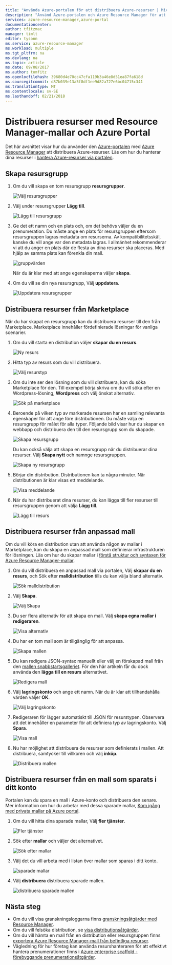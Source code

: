 ```yaml
---
title: "Använda Azure-portalen för att distribuera Azure-resurser | Microsoft Docs"
description: "Använd Azure-portalen och Azure Resource Manager för att distribuera dina resurser."
services: azure-resource-manager,azure-portal
documentationcenter: 
author: tfitzmac
manager: timlt
editor: tysonn
ms.service: azure-resource-manager
ms.workload: multiple
ms.tgt_pltfrm: na
ms.devlang: na
ms.topic: article
ms.date: 09/08/2017
ms.author: tomfitz
ms.openlocfilehash: 39680d4e70cc47cfa119b3a46e8d51ea87fa618d
ms.sourcegitcommit: d87b039e13a5f8df1ee9d82a727e6bc04715c341
ms.translationtype: MT
ms.contentlocale: sv-SE
ms.lasthandoff: 02/21/2018
---
```

# <a name="deploy-resources-with-resource-manager-templates-and-azure-portal"></a>Distribuera resurser med Resource Manager-mallar och Azure Portal

Det här avsnittet visar hur du använder den [Azure-portalen](https://portal.azure.com) med [Azure Resource Manager](resource-group-overview.md) att distribuera Azure-resurser. Läs om hur du hanterar dina resurser i [hantera Azure-resurser via portalen](resource-group-portal.md).

## <a name="create-resource-group"></a>Skapa resursgrupp

1. Om du vill skapa en tom resursgrupp **resursgrupper**.

   ![Välj resursgrupper](./media/resource-group-template-deploy-portal/select-resource-groups.png)

1. Välj under resursgrupper **Lägg till**.

   ![Lägg till resursgrupp](./media/resource-group-template-deploy-portal/add-resource-group.png)

1. Ge det ett namn och en plats och, om det behövs väljer du en prenumeration. Du måste ange en plats för resursgruppen eftersom resursgruppen lagras metadata om resurserna. Av kompatibilitetsskäl, kanske du vill ange var den metadata lagras. I allmänhet rekommenderar vi att du anger en plats där de flesta av dina resurser ska placeras. Med hjälp av samma plats kan förenkla din mall.

   ![gruppvärden](./media/resource-group-template-deploy-portal/set-group-properties.png)

   När du är klar med att ange egenskaperna väljer **skapa**.

1. Om du vill se din nya resursgrupp, Välj **uppdatera**.

   ![Uppdatera resursgrupper](./media/resource-group-template-deploy-portal/refresh-resource-groups.png)

## <a name="deploy-resources-from-marketplace"></a>Distribuera resurser från Marketplace

När du har skapat en resursgrupp kan du distribuera resurser till den från Marketplace. Marketplace innehåller fördefinierade lösningar för vanliga scenarier.

1. Om du vill starta en distribution väljer **skapar du en resurs**.

   ![Ny resurs](./media/resource-group-template-deploy-portal/new-resources.png)

1. Hitta typ av resurs som du vill distribuera.

   ![Välj resurstyp](./media/resource-group-template-deploy-portal/select-resource-type.png)

1. Om du inte ser den lösning som du vill distribuera, kan du söka Marketplace för den. Till exempel börja skriva om du vill söka efter en Wordpress-lösning, **Wordpress** och välj önskat alternativ.

   ![Sök på marketplace](./media/resource-group-template-deploy-portal/search-resource.png)

1. Beroende på vilken typ av markerade resursen har en samling relevanta egenskaper för att ange före distributionen. Du måste välja en resursgrupp för målet för alla typer. Följande bild visar hur du skapar en webbapp och distribuera den till den resursgrupp som du skapade.

   ![Skapa resursgrupp](./media/resource-group-template-deploy-portal/select-existing-group.png)

   Du kan också välja att skapa en resursgrupp när du distribuerar dina resurser. Välj **Skapa nytt** och namnge resursgruppen.

   ![Skapa ny resursgrupp](./media/resource-group-template-deploy-portal/select-new-group.png)

1. Börjar din distribution. Distributionen kan ta några minuter. När distributionen är klar visas ett meddelande.

   ![Visa meddelande](./media/resource-group-template-deploy-portal/view-notification.png)

1. När du har distribuerat dina resurser, du kan lägga till fler resurser till resursgruppen genom att välja **Lägg till**.

   ![Lägg till resurs](./media/resource-group-template-deploy-portal/add-resource.png)

## <a name="deploy-resources-from-custom-template"></a>Distribuera resurser från anpassad mall

Om du vill köra en distribution utan att använda någon av mallar i Marketplace, kan du skapa en anpassad mall som definierar infrastrukturen för lösningen. Läs om hur du skapar mallar i [förstå struktur och syntaxen för Azure Resource Manager-mallar](resource-group-authoring-templates.md).

1. Om du vill distribuera en anpassad mall via portalen, Välj **skapar du en resurs**, och Sök efter **malldistribution** tills du kan välja bland alternativ.

   ![Sök malldistribution](./media/resource-group-template-deploy-portal/search-template.png)

1. Välj **Skapa**.

   ![Välj Skapa](./media/resource-group-template-deploy-portal/show-template-option.png)

1. Du ser flera alternativ för att skapa en mall. Välj **skapa egna mallar i redigeraren**.

   ![Visa alternativ](./media/resource-group-template-deploy-portal/see-options.png)

1. Du har en tom mall som är tillgänglig för att anpassa.

   ![Skapa mallen](./media/resource-group-template-deploy-portal/blank-template.png)

1. Du kan redigera JSON-syntax manuellt eller välj en förskapad mall från den [mallen snabbstartsgalleriet](https://azure.microsoft.com/resources/templates/). För den här artikeln får du dock använda den **lägga till en resurs** alternativet.

   ![Redigera mall](./media/resource-group-template-deploy-portal/select-add-resource.png)

1. Välj **lagringskonto** och ange ett namn. När du är klar att tillhandahålla värden väljer **OK**.

   ![Välj lagringskonto](./media/resource-group-template-deploy-portal/add-storage-account.png)

1. Redigeraren för lägger automatiskt till JSON för resurstypen. Observera att det innehåller en parameter för att definiera typ av lagringskonto. Välj **Spara**.

   ![Visa mall](./media/resource-group-template-deploy-portal/show-json.png)

1. Nu har möjlighet att distribuera de resurser som definierats i mallen. Att distribuera, samtycker till villkoren och välj **inköp**.

   ![Distribuera mallen](./media/resource-group-template-deploy-portal/provide-custom-template-values.png)

## <a name="deploy-resources-from-a-template-saved-to-your-account"></a>Distribuera resurser från en mall som sparats i ditt konto

Portalen kan du spara en mall i Azure-konto och distribuera den senare. Mer information om hur du arbetar med dessa sparade mallar, [Kom igång med privata mallar på Azure portal](../marketplace-consumer/mytemplates-getstarted.md).

1. Om du vill hitta dina sparade mallar, Välj **fler tjänster**.

   ![Fler tjänster](./media/resource-group-template-deploy-portal/more-services.png)

1. Sök efter **mallar** och väljer det alternativet.

   ![Sök efter mallar](./media/resource-group-template-deploy-portal/find-templates.png)

1. Välj det du vill arbeta med i listan över mallar som sparas i ditt konto.

   ![sparade mallar](./media/resource-group-template-deploy-portal/saved-templates.png)

1. Välj **distribuera** distribuera sparade mallen.

   ![distribuera sparade mallen](./media/resource-group-template-deploy-portal/deploy-saved-template.png)

## <a name="next-steps"></a>Nästa steg
* Om du vill visa granskningsloggarna finns [granskningsåtgärder med Resource Manager](resource-group-audit.md).
* Om du vill felsöka distribution, se [visa distributionsåtgärder](resource-manager-deployment-operations.md).
* Om du vill hämta en mall från en distribution eller resursgruppen finns [exportera Azure Resource Manager-mall från befintliga resurser](resource-manager-export-template.md).
* Vägledning för hur företag kan använda resurshanteraren för att effektivt hantera prenumerationer finns i [Azure enterprise scaffold - förebyggande prenumerationsåtgärder](resource-manager-subscription-governance.md).
